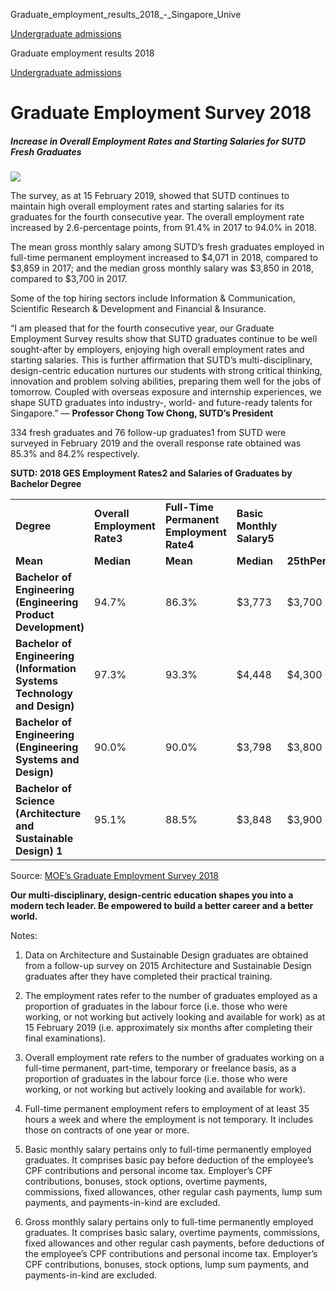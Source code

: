 Graduate_employment_results_2018_-_Singapore_Unive



[Undergraduate admissions](/admissions/undergraduate) 

Graduate employment results 2018

[Undergraduate admissions](https://www.sutd.edu.sg/admissions/undergraduate)

Graduate Employment Survey 2018
===============================

##### **Increase in Overall Employment Rates and Starting Salaries for SUTD Fresh Graduates**

![](https://www.sutd.edu.sg/wp-content/uploads/2025/02/info-grad-admissions-2018.jpg)



The survey, as at 15 February 2019, showed that SUTD continues to maintain high overall employment rates and starting salaries for its graduates for the fourth consecutive year. The overall employment rate increased by 2.6-percentage points, from 91.4% in 2017 to 94.0% in 2018.



The mean gross monthly salary among SUTD’s fresh graduates employed in full-time permanent employment increased to $4,071 in 2018, compared to $3,859 in 2017; and the median gross monthly salary was $3,850 in 2018, compared to $3,700 in 2017.



Some of the top hiring sectors include Information & Communication, Scientific Research & Development and Financial & Insurance.



“I am pleased that for the fourth consecutive year, our Graduate Employment Survey results show that SUTD graduates continue to be well sought-after by employers, enjoying high overall employment rates and starting salaries. This is further affirmation that SUTD’s multi-disciplinary, design-centric education nurtures our students with strong critical thinking, innovation and problem solving abilities, preparing them well for the jobs of tomorrow. Coupled with overseas exposure and internship experiences, we shape SUTD graduates into industry-, world- and future-ready talents for Singapore.” —​ **Professor Chong Tow Chong, SUTD’s President**



334 fresh graduates and 76 follow-up graduates1 from SUTD were surveyed in February 2019 and the overall response rate obtained was 85.3% and 84.2% respectively.



**SUTD: 2018 GES Employment Rates2 and Salaries of Graduates by Bachelor Degree**



|  |  |  |  |  |  |  |  |  |
| --- | --- | --- | --- | --- | --- | --- | --- | --- |
| **Degree** | **Overall Employment Rate3** | **Full-Time Permanent Employment Rate4** | **Basic Monthly Salary5** | | **Gross Monthly Salary6** | | | |
| **Mean** | **Median** | **Mean** | **Median** | **25thPercentile** | **75thPercentile** |
| **Bachelor of Engineering (Engineering Product Development)** | 94.7% | 86.3% | $3,773 | $3,700 | $3,826 | $3,700 | $3,500 | $4,000 |
| **Bachelor of Engineering (Information Systems Technology and Design)** | 97.3% | 93.3% | $4,448 | $4,300 | $4,544 | $4,400 | $4,000 | $5,000 |
| **Bachelor of Engineering (Engineering Systems and Design)** | 90.0% | 90.0% | $3,798 | $3,800 | $3,893 | $3,800 | $3,600 | $4,000 |
| **Bachelor of Science (Architecture and Sustainable Design) 1** | 95.1% | 88.5% | $3,848 | $3,900 | $3,945 | $4,000 | $3,600 | $4,215 |

Source: [MOE’s Graduate Employment Survey 2018](https://www.moe.gov.sg/-/media/files/post-secondary/web-publication-sutd-ges-2018.pdf)

**Our multi-disciplinary, design-centric education shapes you into a modern tech leader. Be empowered to build a better career and a better world.**

Notes:

1. Data on Architecture and Sustainable Design graduates are obtained from a follow-up survey on 2015 Architecture and Sustainable Design graduates after they have completed their practical training.

2. The employment rates refer to the number of graduates employed as a proportion of graduates in the labour force (i.e. those who were working, or not working but actively looking and available for work) as at 15 February 2019 (i.e. approximately six months after completing their final examinations).

3. Overall employment rate refers to the number of graduates working on a full-time permanent, part-time, temporary or freelance basis, as a proportion of graduates in the labour force (i.e. those who were working, or not working but actively looking and available for work).

4. Full-time permanent employment refers to employment of at least 35 hours a week and where the employment is not temporary. It includes those on contracts of one year or more.

5. Basic monthly salary pertains only to full-time permanently employed graduates. It comprises basic pay before deduction of the employee’s CPF contributions and personal income tax. Employer’s CPF contributions, bonuses, stock options, overtime payments, commissions, fixed allowances, other regular cash payments, lump sum payments, and payments-in-kind are excluded.

6. Gross monthly salary pertains only to full-time permanently employed graduates. It comprises basic salary, overtime payments, commissions, fixed allowances and other regular cash payments, before deductions of the employee’s CPF contributions and personal income tax. Employer’s CPF contributions, bonuses, stock options, lump sum payments, and payments-in-kind are excluded.

